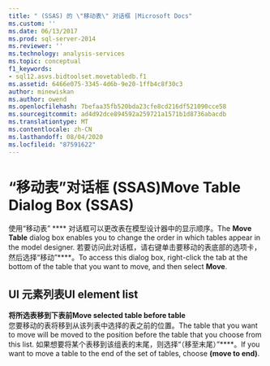 ```yaml
---
title: " (SSAS) 的 \"移动表\" 对话框 |Microsoft Docs"
ms.custom: ''
ms.date: 06/13/2017
ms.prod: sql-server-2014
ms.reviewer: ''
ms.technology: analysis-services
ms.topic: conceptual
f1_keywords:
- sql12.asvs.bidtoolset.movetabledb.f1
ms.assetid: 6466e075-3345-4d6b-9e20-1ffb4c8f30c3
author: minewiskan
ms.author: owend
ms.openlocfilehash: 7befaa35fb520bda23cfe8cd216df521090cce58
ms.sourcegitcommit: ad4d92dce894592a259721a1571b1d8736abacdb
ms.translationtype: MT
ms.contentlocale: zh-CN
ms.lasthandoff: 08/04/2020
ms.locfileid: "87591622"
---
```

# <a name="move-table-dialog-box-ssas"></a><span data-ttu-id="ac168-102">“移动表”对话框 (SSAS)</span><span class="sxs-lookup"><span data-stu-id="ac168-102">Move Table Dialog Box (SSAS)</span></span>
  <span data-ttu-id="ac168-103">使用“移动表” \*\*\*\* 对话框可以更改表在模型设计器中的显示顺序。</span><span class="sxs-lookup"><span data-stu-id="ac168-103">The **Move Table** dialog box enables you to change the order in which tables appear in the model designer.</span></span> <span data-ttu-id="ac168-104">若要访问此对话框，请右键单击要移动的表底部的选项卡，然后选择“移动”\*\*\*\*。</span><span class="sxs-lookup"><span data-stu-id="ac168-104">To access this dialog box, right-click the tab at the bottom of the table that you want to move, and then select **Move**.</span></span>  
  
## <a name="ui-element-list"></a><span data-ttu-id="ac168-105">UI 元素列表</span><span class="sxs-lookup"><span data-stu-id="ac168-105">UI element list</span></span>  
 <span data-ttu-id="ac168-106">**将所选表移到下表前**</span><span class="sxs-lookup"><span data-stu-id="ac168-106">**Move selected table before table**</span></span>  
 <span data-ttu-id="ac168-107">您要移动的表将移到从该列表中选择的表之前的位置。</span><span class="sxs-lookup"><span data-stu-id="ac168-107">The table that you want to move will be moved to the position before the table that you choose from this list.</span></span> <span data-ttu-id="ac168-108">如果想要将某个表移到该组表的末尾，则选择“（移至末尾）”\*\*\*\*。</span><span class="sxs-lookup"><span data-stu-id="ac168-108">If you want to move a table to the end of the set of tables, choose **(move to end)**.</span></span>  
  
  

